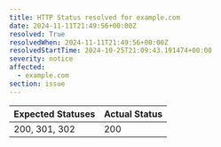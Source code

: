 ```yaml
---
title: HTTP Status resolved for example.com
date: 2024-11-11T21:49:56+00:00Z
resolved: True
resolvedWhen: 2024-11-11T21:49:56+00:00Z
resolvedStartTime: 2024-10-25T21:09:43.191474+00:00
severity: notice
affected:
  - example.com
section: issue
---
```


| Expected Statuses | Actual Status  |
|-------------------|----------------|
| 200, 301, 302 | 200 |
